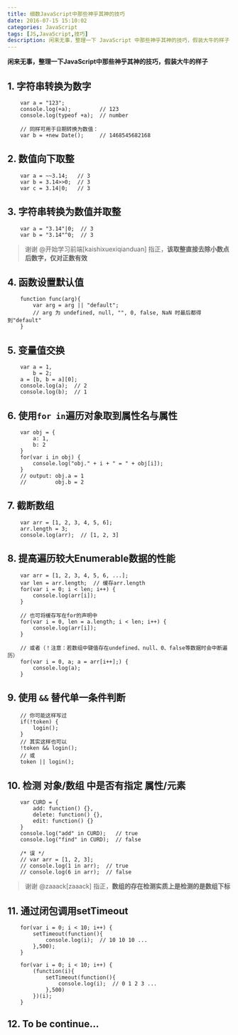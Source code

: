 ```yaml
---
title: 细数JavaScript中那些神乎其神的技巧
date: 2016-07-15 15:10:02
categories: JavaScript
tags: [JS,JavaScript,技巧]
description: 闲来无事，整理一下 JavaScript 中那些神乎其神的技巧，假装大牛的样子
---
```

**闲来无事，整理一下JavaScript中那些神乎其神的技巧，假装大牛的样子**

## 1. 字符串转换为数字
```
    var a = "123";
    console.log(+a);         // 123
    console.log(typeof +a);  // number

    // 同样可用于日期转换为数值：
    var b = +new Date();     // 1468545682168
```

## 2. 数值向下取整
```
    var a = ~~3.14;   // 3
    var b = 3.14>>0;  // 3
    var c = 3.14|0;   // 3
```

## 3. 字符串转换为数值并取整<!-- more -->
```
    var a = "3.14"|0;  // 3
    var b = "3.14"^0;  // 3
```
> 谢谢 @开始学习前端[kaishixuexiqianduan] 指正，**该取整直接去除小数点后数字，仅对正数有效**

## 4. 函数设置默认值
```
    function func(arg){
        var arg = arg || "default"; 
        // arg 为 undefined, null, "", 0, false, NaN 时最后都得到"default"
    }
```
## 5. 变量值交换
```
    var a = 1,
        b = 2;
    a = [b, b = a][0];
    console.log(a);  // 2
    console.log(b);  // 1
```
## 6. 使用`for in`遍历对象取到属性名与属性
```
    var obj = {
        a: 1,
        b: 2
    }
    for(var i in obj) {
        console.log("obj." + i + " = " + obj[i]);
    }
    // output: obj.a = 1
    //         obj.b = 2
```
## 7. 截断数组
```
    var arr = [1, 2, 3, 4, 5, 6];
    arr.length = 3;
    console.log(arr);  // [1, 2, 3]
```
## 8. 提高遍历较大Enumerable数据的性能
```
    var arr = [1, 2, 3, 4, 5, 6, ...];
    var len = arr.length;  // 缓存arr.length
    for(var i = 0; i < len; i++) {
        console.log(arr[i]);
    }
    
    // 也可将缓存写在for的声明中
    for(var i = 0, len = a.length; i < len; i++) {
        console.log(arr[i]);
    }

    // 或者（！注意：若数组中键值存在undefined、null、0、false等数据时会中断遍历）
    for(var i = 0, a; a = arr[i++];) {
        console.log(a);
    }
```
## 9. 使用 `&&` 替代单一条件判断
```
    // 你可能这样写过
    if(!token) {
        login();
    }
    // 其实这样也可以
    !token && login();
    // 或
    token || login();
```
## 10. 检测 对象/数组 中是否有指定 属性/元素
```
    var CURD = {
        add: function() {},
        delete: function() {},
        edit: function() {}
    }
    console.log("add" in CURD);   // true
    console.log("find" in CURD);  // false

    /* 误 */
    // var arr = [1, 2, 3];
    // console.log(1 in arr);  // true
    // console.log(6 in arr);  // false
```
> 谢谢 @zaaack[zaaack] 指正，**数组的存在检测实质上是检测的是数组下标**

## 11. 通过闭包调用setTimeout
```
    for(var i = 0; i < 10; i++) {
        setTimeout(function(){
            console.log(i);  // 10 10 10 ...
        },500);
    }

    for(var i = 0; i < 10; i++) {
        (function(i){
            setTimeout(function(){
                console.log(i);  // 0 1 2 3 ...
            },500)
        })(i);
    }
```
## 12. To be continue...